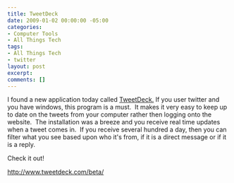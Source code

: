 ```yaml
---
title: TweetDeck
date: 2009-01-02 00:00:00 -05:00
categories:
- Computer Tools
- All Things Tech
tags:
- All Things Tech
- twitter
layout: post
excerpt: 
comments: []
---
```


<p style="text-align: left;">I found a new application today called <a href="http://www.tweetdeck.com/beta/" target="_blank">TweetDeck.</a> If you user twitter and you have windows, this program is a must.&nbsp; It makes it very easy to keep up to date on the tweets from your computer rather then logging onto the website.&nbsp; The installation was a breeze and you receive real time updates when a tweet comes in.&nbsp; If you receive several hundred a day, then you can filter what you see based upon who it's from, if it is a direct message or if it is a reply.</p>
<p style="text-align: left;">Check it out!</p>
<p style="text-align: left;"><a href="http://www.tweetdeck.com/beta/" target="_blank">http://www.tweetdeck.com/beta/</a></p>
